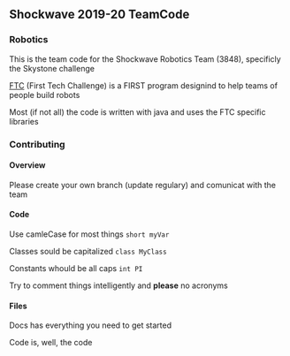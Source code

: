 ## Shockwave 2019-20 TeamCode
### Robotics
This is the team code for the Shockwave Robotics Team (3848), specificly the Skystone challenge


[FTC] (First Tech Challenge) is a FIRST program designind to help teams of people build robots


Most (if not all) the code is written with java and uses the FTC specific libraries

[FTC]: https://www.firstinspires.org/robotics/ftc

### Contributing

#### Overview
Please create your own branch (update regulary) and comunicat with the team

#### Code
Use camleCase for most things `short myVar`

Classes sould be capitalized `class MyClass`

Constants whould be all caps `int PI`

Try to comment things intelligently and **please** no acronyms

#### Files
Docs has everything you need to get started

Code is, well, the code



